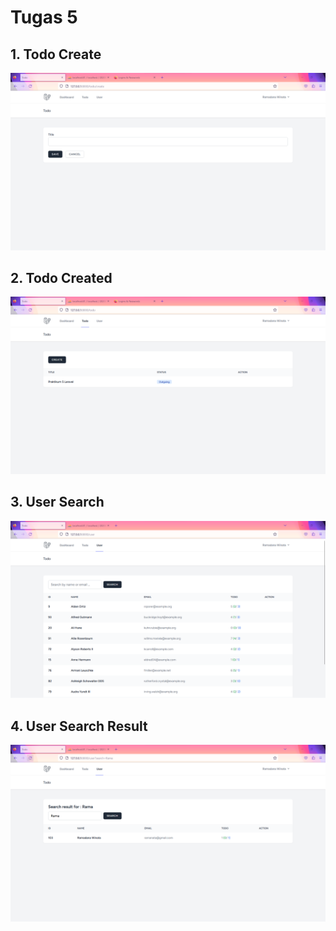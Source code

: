 # Tugas 5

## 1. Todo Create

![Alt text](screenshoot/tugas5/screenshoot1.png)

## 2. Todo Created

![Alt text](screenshoot/tugas5/screenshoot2.png)

## 3. User Search

![Alt text](screenshoot/tugas5/screenshoot3.png)

## 4. User Search Result

![Alt text](screenshoot/tugas5/screenshoot4.png)
